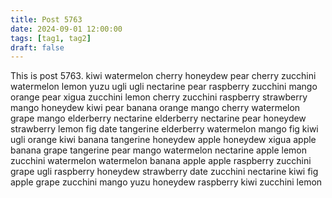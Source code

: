 ```yaml
---
title: Post 5763
date: 2024-09-01 12:00:00
tags: [tag1, tag2]
draft: false
---
```

This is post 5763.
kiwi
watermelon
cherry
honeydew
pear
cherry
zucchini
watermelon
lemon
yuzu
ugli
ugli
nectarine
pear
raspberry
zucchini
mango
orange
pear
xigua
zucchini
lemon
cherry
zucchini
raspberry
strawberry
mango
honeydew
kiwi
pear
banana
orange
mango
cherry
watermelon
grape
mango
elderberry
nectarine
elderberry
nectarine
pear
honeydew
strawberry
lemon
fig
date
tangerine
elderberry
watermelon
mango
fig
kiwi
ugli
orange
kiwi
banana
tangerine
honeydew
apple
honeydew
xigua
apple
banana
grape
tangerine
pear
mango
watermelon
nectarine
apple
lemon
zucchini
watermelon
watermelon
banana
apple
apple
raspberry
zucchini
grape
ugli
raspberry
honeydew
strawberry
date
zucchini
nectarine
kiwi
fig
apple
grape
zucchini
mango
yuzu
honeydew
raspberry
kiwi
zucchini
lemon
